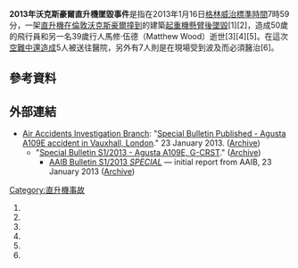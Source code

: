 **2013年沃克斯豪爾直升機墜毀事件**是指在2013年1月16日[格林威治標準時間](https://zh.wikipedia.org/wiki/格林威治標準時間 "wikilink")7時59分，一架[直升機在](https://zh.wikipedia.org/wiki/直升機 "wikilink")[倫敦](https://zh.wikipedia.org/wiki/倫敦 "wikilink")[沃克斯豪爾撞到](https://zh.wikipedia.org/wiki/沃克斯豪爾 "wikilink")的建築[起重機懸臂後墜毀](https://zh.wikipedia.org/wiki/起重機 "wikilink")\[1\]\[2\]，造成50歲的飛行員和另一名39歲行人馬修·伍德（Matthew
Wood）逝世\[3\]\[4\]\[5\]。在這次[空難中還造成](https://zh.wikipedia.org/wiki/空難 "wikilink")5人被送往醫院，另外有7人則是在現場受到波及而必須醫治\[6\]。

## 參考資料

## 外部連結

  - [Air Accidents Investigation
    Branch](https://zh.wikipedia.org/wiki/Air_Accidents_Investigation_Branch "wikilink"):
    "[Special Bulletin Published - Agusta A109E accident in Vauxhall,
    London](http://www.aaib.gov.uk/latest_news/special_bulletin_s1_2013_published.cfm)."
    23 January 2013. ([Archive](http://www.webcitation.org/6E8nGXcST))
      - "[Special Bulletin S1/2013 - Agusta A109E,
        G-CRST](http://www.aaib.gov.uk/publications/special_bulletins/s1_2013___agusta_a109e__g_crst.cfm)."
        ([Archive](http://www.webcitation.org/6E8nMO8fq))
          - [AAIB Bulletin S1/2013
            *SPECIAL*](http://www.aaib.gov.uk/cms_resources.cfm?file=/AAIB%20S1-2013%20G-CRST.pdf)
            — initial report from AAIB, 23 January 2013
            ([Archive](http://www.webcitation.org/6E8n7KqCL))

[Category:直升機事故](https://zh.wikipedia.org/wiki/Category:直升機事故 "wikilink")

1.

2.

3.
4.

5.

6.
